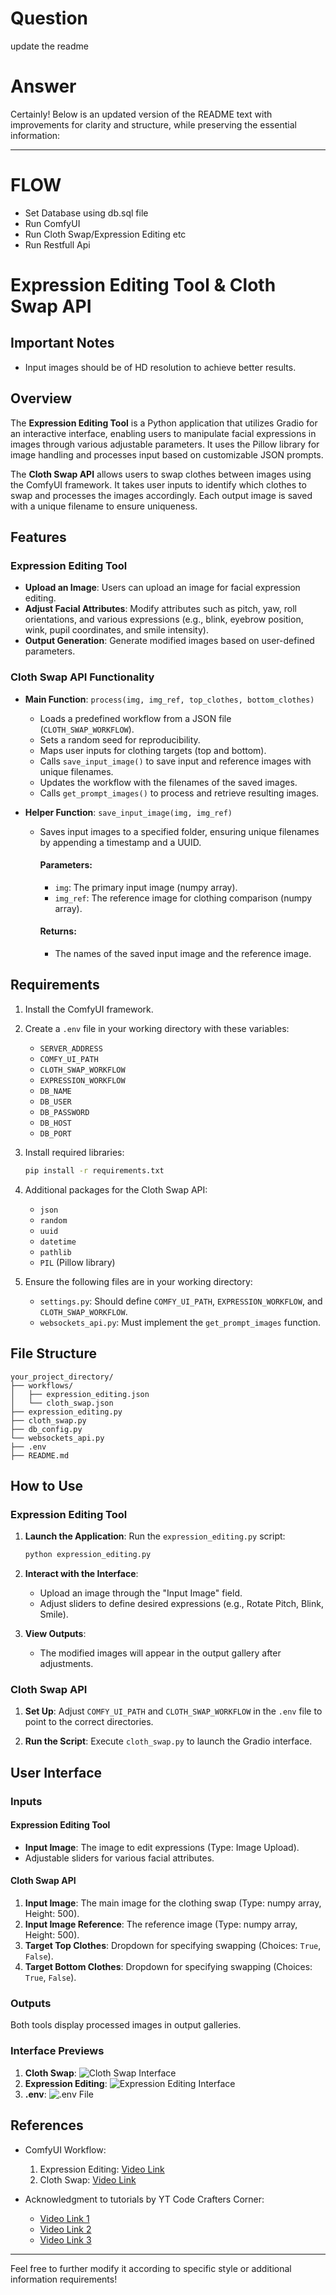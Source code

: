 # Question

update the readme

# Answer

Certainly! Below is an updated version of the README text with improvements for clarity and structure, while preserving the essential information:

---
# FLOW
- Set Database using db.sql file
- Run ComfyUI
- Run Cloth Swap/Expression Editing etc
- Run Restfull Api
# Expression Editing Tool & Cloth Swap API

## Important Notes
- Input images should be of HD resolution to achieve better results.

## Overview

The **Expression Editing Tool** is a Python application that utilizes Gradio for an interactive interface, enabling users to manipulate facial expressions in images through various adjustable parameters. It uses the Pillow library for image handling and processes input based on customizable JSON prompts.

The **Cloth Swap API** allows users to swap clothes between images using the ComfyUI framework. It takes user inputs to identify which clothes to swap and processes the images accordingly. Each output image is saved with a unique filename to ensure uniqueness.

## Features

### Expression Editing Tool
- **Upload an Image**: Users can upload an image for facial expression editing.
- **Adjust Facial Attributes**: Modify attributes such as pitch, yaw, roll orientations, and various expressions (e.g., blink, eyebrow position, wink, pupil coordinates, and smile intensity).
- **Output Generation**: Generate modified images based on user-defined parameters.

### Cloth Swap API Functionality
- **Main Function**: `process(img, img_ref, top_clothes, bottom_clothes)`
  - Loads a predefined workflow from a JSON file (`CLOTH_SWAP_WORKFLOW`).
  - Sets a random seed for reproducibility.
  - Maps user inputs for clothing targets (top and bottom).
  - Calls `save_input_image()` to save input and reference images with unique filenames.
  - Updates the workflow with the filenames of the saved images.
  - Calls `get_prompt_images()` to process and retrieve resulting images.

- **Helper Function**: `save_input_image(img, img_ref)`
  - Saves input images to a specified folder, ensuring unique filenames by appending a timestamp and a UUID.
  
    #### Parameters:
    - `img`: The primary input image (numpy array).
    - `img_ref`: The reference image for clothing comparison (numpy array).
    
    #### Returns:
    - The names of the saved input image and the reference image.

## Requirements
1. Install the ComfyUI framework.
2. Create a `.env` file in your working directory with these variables:
   - `SERVER_ADDRESS`
   - `COMFY_UI_PATH`
   - `CLOTH_SWAP_WORKFLOW`
   - `EXPRESSION_WORKFLOW`
   - `DB_NAME`
   - `DB_USER`
   - `DB_PASSWORD`
   - `DB_HOST`
   - `DB_PORT`

3. Install required libraries:
   ```bash
   pip install -r requirements.txt
   ```

4. Additional packages for the Cloth Swap API:
   - `json`
   - `random`
   - `uuid`
   - `datetime`
   - `pathlib`
   - `PIL` (Pillow library)

5. Ensure the following files are in your working directory:
   - `settings.py`: Should define `COMFY_UI_PATH`, `EXPRESSION_WORKFLOW`, and `CLOTH_SWAP_WORKFLOW`.
   - `websockets_api.py`: Must implement the `get_prompt_images` function.

## File Structure
```
your_project_directory/
├── workflows/
│   ├── expression_editing.json
│   └── cloth_swap.json
├── expression_editing.py
├── cloth_swap.py
├── db_config.py
└── websockets_api.py
├── .env
├── README.md
```

## How to Use

### Expression Editing Tool
1. **Launch the Application**:
   Run the `expression_editing.py` script:
   ```bash
   python expression_editing.py
   ```

2. **Interact with the Interface**: 
   - Upload an image through the "Input Image" field.
   - Adjust sliders to define desired expressions (e.g., Rotate Pitch, Blink, Smile).

3. **View Outputs**:
   - The modified images will appear in the output gallery after adjustments.

### Cloth Swap API
1. **Set Up**:
   Adjust `COMFY_UI_PATH` and `CLOTH_SWAP_WORKFLOW` in the `.env` file to point to the correct directories.

2. **Run the Script**:
   Execute `cloth_swap.py` to launch the Gradio interface.

## User Interface

### Inputs

#### Expression Editing Tool
- **Input Image**: The image to edit expressions (Type: Image Upload).
- Adjustable sliders for various facial attributes.

#### Cloth Swap API
1. **Input Image**: The main image for the clothing swap (Type: numpy array, Height: 500).
2. **Input Image Reference**: The reference image (Type: numpy array, Height: 500).
3. **Target Top Clothes**: Dropdown for specifying swapping (Choices: `True`, `False`).
4. **Target Bottom Clothes**: Dropdown for specifying swapping (Choices: `True`, `False`).

### Outputs
Both tools display processed images in output galleries.

### Interface Previews
1. **Cloth Swap**: ![Cloth Swap Interface](Interface%20demo/cloth_swap.png)
2. **Expression Editing**: ![Expression Editing Interface](Interface%20demo/expression.png)
3. **.env**: ![.env File](Interface%20demo/env.png)

## References
- ComfyUI Workflow:
  1. Expression Editing: [Video Link](https://www.youtube.com/watch?v=q0Vf-ZZsbzI&t=150s)
  2. Cloth Swap: [Video Link](https://youtu.be/WXmkLih9jfk?si=6vHraq-s49P4DLPb)

- Acknowledgment to tutorials by YT Code Crafters Corner: 
  - [Video Link 1](https://youtu.be/kmZqoLJ2Dhk?si=DNN4nE5mue5cXzx2)
  - [Video Link 2](https://youtu.be/1iPcRGyj7-E?si=zaAQ88xsFFSI8CBI)
  - [Video Link 3](https://youtu.be/zajODlpfOs4?si=depOaJViLMTNPAnlS)

---

Feel free to further modify it according to specific style or additional information requirements!